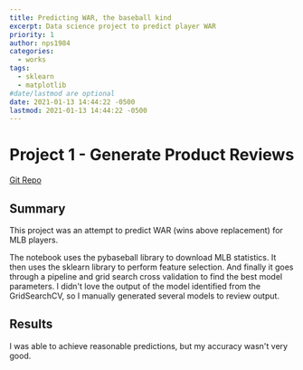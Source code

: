 ```yaml
---
title: Predicting WAR, the baseball kind
excerpt: Data science project to predict player WAR
priority: 1
author: nps1984
categories:
  - works
tags:
  - sklearn
  - matplotlib
#date/lastmod are optional
date: 2021-01-13 14:44:22 -0500
lastmod: 2021-01-13 14:44:22 -0500
---
```


# Project 1 - Generate Product Reviews
[Git Repo](https://github.com/nps1984/mlb-war-pred/tree/master/mlb-war-pred)

## Summary
This project was an attempt to predict WAR (wins above replacement) for MLB players.

The notebook uses the pybaseball library to download MLB statistics. It then uses the
sklearn library to perform feature selection. And finally it goes through a pipeline
and grid search cross validation to find the best model parameters. I didn't love the 
output of the model identified from the GridSearchCV, so I manually generated several 
models to review output.

## Results
I was able to achieve reasonable predictions, but my accuracy wasn't very good.
 


